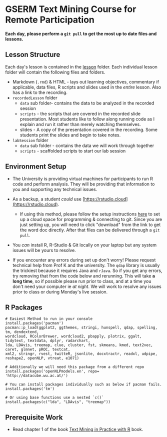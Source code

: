 # GSERM Text Mining Course for Remote Participation

**Each day, please perform a `git pull` to get the most up to date files and lessons.**

## Lesson Structure
Each day's lesson is contained in the [lesson](www.github.com/kwartler/) folder.  Each individual lesson folder will contain the following files and folders.

* Markdown (`.rmd`) & HTML - lays out learning objectives, commentary if applicable, data files, R scripts and slides used in the *entire* lesson.  Also has a link to the recording.  
* `recordedLesson` folder 
  * `data` sub folder- contains the data to be analyzed in the recorded session
  * `scripts` - the scripts that are covered in the recorded slide presentation.  Most students like to follow along running code as I explain and run it rather than merely watching themselves.
  * slides - A copy of the presentation covered in the recording.  Some students print the slides and begin to take notes.
* `labSession` folder 
  * `data` sub folder - contains the data we will work through together
  * `scripts` - scaffolded scripts to start our lab session

## Environment Setup
* The University is providing virtual machines for participants to run R code and perform analysis.  They will be providing that information to you and supporting any technical issues.

* As a backup, a student *could* use  [https://rstudio.cloud](https://rstudio.cloud). 
  * If using this method, please follow the setup instructions [here](https://github.com/kwartler/GSERM_TextMining/blob/master/Rstudio_Cloud_Instructions.docx) to set up a cloud space for programming & connecting to git.  Since you are just setting up, you will need to click "download" from the link to get the word doc directly.  After that files can be delivered through a `git pull`.

* You *can* install R, R-Studio & Git locally on your laptop but any system issues will be yours to resolve.  

- If you encounter any errors during set up don't worry!  Please request technical help from Prof K and the university.  The `qdap` library is usually the trickiest because it requires Java and `rJava`.  So if you get any errors, try removing that from the code below and rerunning.  This will take **a long time**, so if possible please run prior to class, and at a time you don't need your computer ie *at night*.  We will work to resolve any issues prior to class or during Monday's live session.

## R Packages

```
# Easiest Method to run in your console
install.packages('pacman')
pacman::p_load(ggplot2, ggthemes, stringi, hunspell, qdap, spelling, tm, dendextend,
wordcloud, RColorBrewer, wordcloud2, pbapply, plotrix, ggalt, tidytext, textdata, dplyr, radarchart, 
lda, LDAvis, treemap, clue, cluster, fst, skmeans, kmed, text2vec, caret, glmnet, pROC, textcat, 
xml2, stringr, rvest, twitteR, jsonlite, docxtractr, readxl, udpipe, reshape2, openNLP, vtreat, e1071)

# Additionally we will need this package from a different repo
install.packages('openNLPmodels.en', repo= 'http://datacube.wu.ac.at/')

# You can install packages individually such as below if pacman fails.
install.packages('tm')

# Or using base functions use a nested `c()`
install.packages(c("lda", "LDAvis", "treemap"))

```

## Prerequisite Work
*  Read chapter 1 of the book [Text Mining in Practice with R](https://www.amazon.com/Text-Mining-Practice-Ted-Kwartler/dp/1119282012) book.

